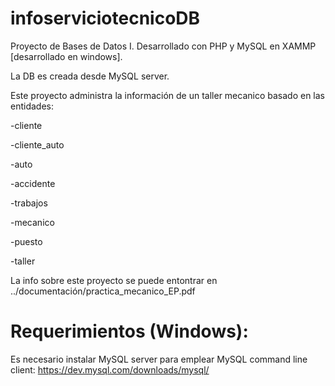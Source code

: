 # infoserviciotecnicoDB
Proyecto de Bases de Datos I. Desarrollado con PHP y MySQL en XAMMP [desarrollado en windows].

La DB es creada desde MySQL server.


Este proyecto administra la información de un taller mecanico basado en las entidades:

-cliente

-cliente_auto

-auto

-accidente

-trabajos

-mecanico

-puesto

-taller



La info sobre este proyecto se puede entontrar en ../documentación/practica_mecanico_EP.pdf


# Requerimientos (Windows): 
Es necesario instalar MySQL server para emplear MySQL command line client: https://dev.mysql.com/downloads/mysql/

